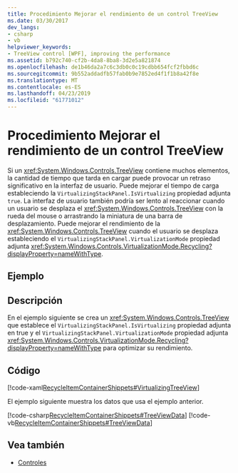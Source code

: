 ```yaml
---
title: Procedimiento Mejorar el rendimiento de un control TreeView
ms.date: 03/30/2017
dev_langs:
- csharp
- vb
helpviewer_keywords:
- TreeView control [WPF], improving the performance
ms.assetid: b792c740-cf2b-4da8-8ba8-3d2e5a821874
ms.openlocfilehash: de1b46da2a7c6c3db0c0c19cdbb654fcf2fbbd6c
ms.sourcegitcommit: 9b552addadfb57fab0b9e7852ed4f1f1b8a42f8e
ms.translationtype: MT
ms.contentlocale: es-ES
ms.lasthandoff: 04/23/2019
ms.locfileid: "61771012"
---
```

# <a name="how-to-improve-the-performance-of-a-treeview"></a>Procedimiento Mejorar el rendimiento de un control TreeView
Si un <xref:System.Windows.Controls.TreeView> contiene muchos elementos, la cantidad de tiempo que tarda en cargar puede provocar un retraso significativo en la interfaz de usuario. Puede mejorar el tiempo de carga estableciendo la `VirtualizingStackPanel.IsVirtualizing` propiedad adjunta `true`.  La interfaz de usuario también podría ser lento al reaccionar cuando un usuario se desplaza el <xref:System.Windows.Controls.TreeView> con la rueda del mouse o arrastrando la miniatura de una barra de desplazamiento. Puede mejorar el rendimiento de la <xref:System.Windows.Controls.TreeView> cuando el usuario se desplaza estableciendo el `VirtualizingStackPanel.VirtualizationMode` propiedad adjunta <xref:System.Windows.Controls.VirtualizationMode.Recycling?displayProperty=nameWithType>.  
  
## <a name="example"></a>Ejemplo  
  
## <a name="description"></a>Descripción  
En el ejemplo siguiente se crea un <xref:System.Windows.Controls.TreeView> que establece el `VirtualizingStackPanel.IsVirtualizing` propiedad adjunta en true y el `VirtualizingStackPanel.VirtualizationMode` propiedad adjunta <xref:System.Windows.Controls.VirtualizationMode.Recycling?displayProperty=nameWithType> para optimizar su rendimiento.  
  
## <a name="code"></a>Código  
 [!code-xaml[RecycleItemContainerShippets#VirtualizingTreeView](~/samples/snippets/csharp/VS_Snippets_Wpf/RecycleItemContainerShippets/CSharp/Window1.xaml#virtualizingtreeview)]  
  
 El ejemplo siguiente muestra los datos que usa el ejemplo anterior.  
  
 [!code-csharp[RecycleItemContainerShippets#TreeViewData](~/samples/snippets/csharp/VS_Snippets_Wpf/RecycleItemContainerShippets/CSharp/Window1.xaml.cs#treeviewdata)]
 [!code-vb[RecycleItemContainerShippets#TreeViewData](~/samples/snippets/visualbasic/VS_Snippets_Wpf/RecycleItemContainerShippets/visualbasic/window1.xaml.vb#treeviewdata)]  
  
## <a name="see-also"></a>Vea también

- [Controles](../advanced/optimizing-performance-controls.md)
